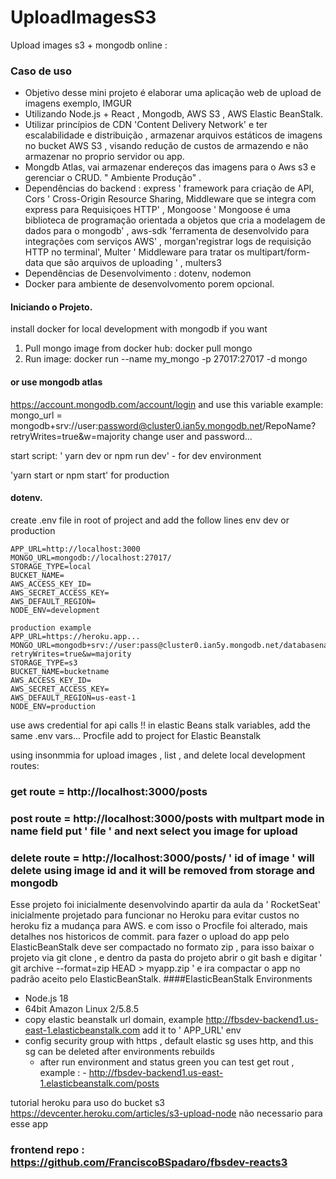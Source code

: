 # UploadImagesS3
Upload  images s3 + mongodb
online :   


### Caso de uso
- Objetivo desse mini projeto é elaborar uma aplicação web de upload de imagens exemplo, IMGUR
- Utilizando Node.js + React , Mongodb, AWS S3 , AWS Elastic BeanStalk.
- Utilizar princípios de CDN 'Content Delivery Network' e ter escalabilidade e distribuição ,  armazenar arquivos estáticos de imagens no bucket AWS S3 , visando redução de custos de armazendo e não armazenar no proprio servidor ou app.
- Mongdb Atlas, vai armazenar endereços das imagens para o Aws s3 e gerenciar o CRUD.  " Ambiente Produção" .
- Dependências do backend : express ' framework para criação de API, Cors ' Cross-Origin Resource Sharing, Middleware que se integra com express para Requisiçoes HTTP' , Mongoose ' Mongoose é uma biblioteca de programação orientada a objetos que cria a modelagem de 
 dados para o mongodb' , aws-sdk 'ferramenta de desenvolvido para integrações com serviços AWS' , morgan'registrar logs de requisição HTTP no terminal', Multer ' Middleware para tratar os multipart/form-data que são arquivos de uploading ' , multers3
- Dependências de Desenvolvimento : dotenv, nodemon
- Docker para ambiente de desenvolvomento porem opcional.

#### Iniciando o Projeto.

install docker for local development with mongodb if you want

1. Pull mongo image from docker hub: docker pull mongo
2. Run image: docker run --name my_mongo -p 27017:27017 -d mongo
#### or use mongodb atlas
https://account.mongodb.com/account/login
and use this variable  example:
mongo_url  = mongodb+srv://user:password@cluster0.ian5y.mongodb.net/RepoName?retryWrites=true&w=majority
change user and password...

start script: ' yarn dev  or npm run dev'   - for dev environment

'yarn start or npm start' for production

#### dotenv.
create .env file in root of project and add the follow lines   env dev or production

````
APP_URL=http://localhost:3000
MONGO_URL=mongodb://localhost:27017/   
STORAGE_TYPE=local
BUCKET_NAME=
AWS_ACCESS_KEY_ID=
AWS_SECRET_ACCESS_KEY=
AWS_DEFAULT_REGION=
NODE_ENV=development

production example
APP_URL=https://heroku.app...
MONGO_URL=mongodb+srv://user:pass@cluster0.ian5y.mongodb.net/databasename?retryWrites=true&w=majority
STORAGE_TYPE=s3
BUCKET_NAME=bucketname
AWS_ACCESS_KEY_ID=
AWS_SECRET_ACCESS_KEY=
AWS_DEFAULT_REGION=us-east-1
NODE_ENV=production
````
  
use aws credential for api calls !!
in elastic Beans stalk variables, add the same .env vars...
Procfile add to project for Elastic Beanstalk

using insonmmia for upload images , list , and delete 
local development routes:
### get route = http://localhost:3000/posts

### post route = http://localhost:3000/posts  with multpart mode  in name field put ' file '  and next select you image for upload

### delete route = http://localhost:3000/posts/ ' id of image ' will delete using image id  and it will be removed from storage and mongodb

Esse projeto foi inicialmente desenvolvindo apartir da aula da ' RocketSeat' inicialmente projetado para funcionar no Heroku
para evitar custos no heroku fiz a mudança para AWS.
e com isso o Procfile foi alterado, mais detalhes nos historicos de commit.
para fazer o upload do app pelo ElasticBeanStalk  deve ser compactado no formato zip , para isso baixar o projeto via git clone , e dentro da pasta do projeto abrir o git bash e digitar ' git archive --format=zip HEAD > myapp.zip '   e ira compactar o app no padrão aceito pelo ElasticBeanStalk.
####ElasticBeanStalk Environments
- Node.js  18
- 64bit Amazon Linux 2/5.8.5
- copy elastic beanstalk url domain,  example  http://fbsdev-backend1.us-east-1.elasticbeanstalk.com  add it to ' APP_URL' env
- config security group with https , default elastic sg uses http, and this sg can be deleted after environments rebuilds
   - after run environment and status green you can test get rout , example : -  http://fbsdev-backend1.us-east-1.elasticbeanstalk.com/posts  


tutorial heroku para uso do bucket s3  https://devcenter.heroku.com/articles/s3-upload-node
não necessario para esse app

### frontend repo : https://github.com/FranciscoBSpadaro/fbsdev-reacts3
